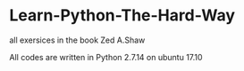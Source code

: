 # Learn-Python-The-Hard-Way
all exersices in the book  Zed A.Shaw <Learn Python the Hard Way>

All codes are written in Python 2.7.14 on ubuntu 17.10
